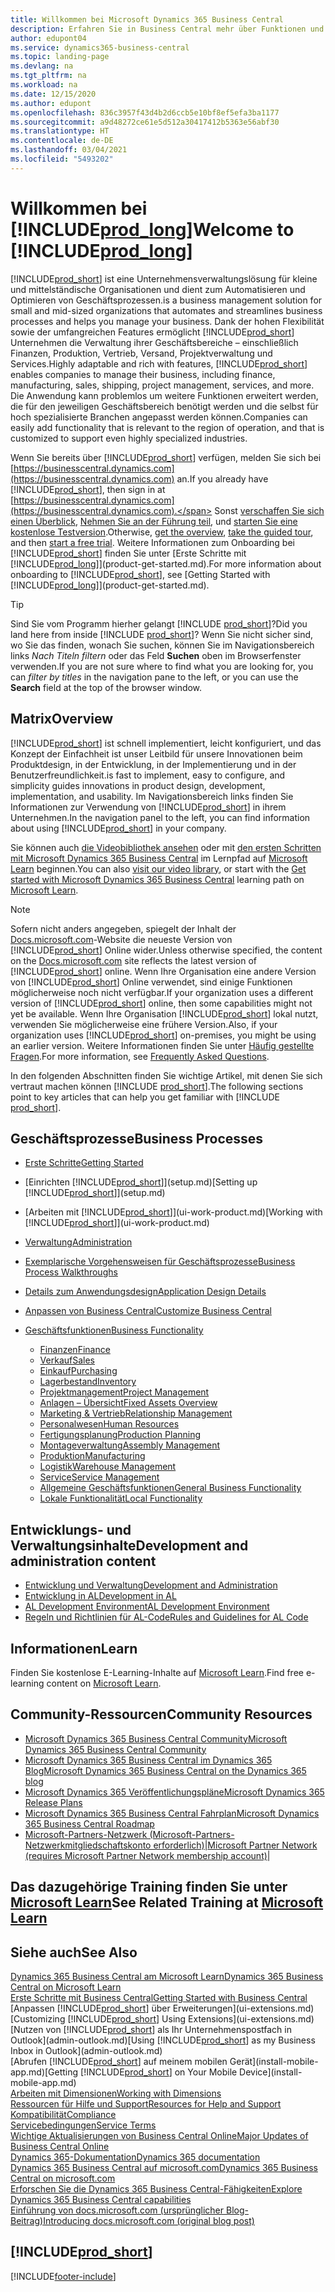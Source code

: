 ```yaml
---
title: Willkommen bei Microsoft Dynamics 365 Business Central
description: Erfahren Sie in Business Central mehr über Funktionen und Arbeitsszenarien, mit denen Unternehmen ihr Geschäft verwalten können, einschließlich Finanzen, Fertigung, Vertrieb, Versand, Projektmanagement, Services und mehr.
author: edupont04
ms.service: dynamics365-business-central
ms.topic: landing-page
ms.devlang: na
ms.tgt_pltfrm: na
ms.workload: na
ms.date: 12/15/2020
ms.author: edupont
ms.openlocfilehash: 836c3957f43d4b2d6ccb5e10bf8ef5efa3ba1177
ms.sourcegitcommit: a9d48272ce61e5d512a30417412b5363e56abf30
ms.translationtype: HT
ms.contentlocale: de-DE
ms.lasthandoff: 03/04/2021
ms.locfileid: "5493202"
---
```

# <a name="welcome-to-prod_long"></a><span data-ttu-id="b8f42-103">Willkommen bei [!INCLUDE[prod_long](includes/prod_long.md)]</span><span class="sxs-lookup"><span data-stu-id="b8f42-103">Welcome to [!INCLUDE[prod_long](includes/prod_long.md)]</span></span>

[!INCLUDE[prod_short](includes/prod_short.md)] <span data-ttu-id="b8f42-104">ist eine Unternehmensverwaltungslösung für kleine und mittelständische Organisationen und dient zum Automatisieren und Optimieren von Geschäftsprozessen.</span><span class="sxs-lookup"><span data-stu-id="b8f42-104">is a business management solution for small and mid-sized organizations that automates and streamlines business processes and helps you manage your business.</span></span> <span data-ttu-id="b8f42-105">Dank der hohen Flexibilität sowie der umfangreichen Features ermöglicht [!INCLUDE[prod_short](includes/prod_short.md)] Unternehmen die Verwaltung ihrer Geschäftsbereiche – einschließlich Finanzen, Produktion, Vertrieb, Versand, Projektverwaltung und Services.</span><span class="sxs-lookup"><span data-stu-id="b8f42-105">Highly adaptable and rich with features, [!INCLUDE[prod_short](includes/prod_short.md)] enables companies to manage their business, including finance, manufacturing, sales, shipping, project management, services, and more.</span></span> <span data-ttu-id="b8f42-106">Die Anwendung kann problemlos um weitere Funktionen erweitert werden, die für den jeweiligen Geschäftsbereich benötigt werden und die selbst für hoch spezialisierte Branchen angepasst werden können.</span><span class="sxs-lookup"><span data-stu-id="b8f42-106">Companies can easily add functionality that is relevant to the region of operation, and that is customized to support even highly specialized industries.</span></span>  

<span data-ttu-id="b8f42-107">Wenn Sie bereits über [!INCLUDE[prod_short](includes/prod_short.md)] verfügen, melden Sie sich bei [https://businesscentral.dynamics.com](https://businesscentral.dynamics.com) an.</span><span class="sxs-lookup"><span data-stu-id="b8f42-107">If you already have [!INCLUDE[prod_short](includes/prod_short.md)], then sign in at [https://businesscentral.dynamics.com](https://businesscentral.dynamics.com).</span></span> <span data-ttu-id="b8f42-108">Sonst [verschaffen Sie sich einen Überblick](https://dynamics.microsoft.com/business-central/overview/),  [Nehmen Sie an der Führung teil](https://dynamics.microsoft.com/en-us/guidedtour/dynamics/business-central/1/1), und [starten Sie eine kostenlose Testversion](https://go.microsoft.com/fwlink/?linkid=847861).</span><span class="sxs-lookup"><span data-stu-id="b8f42-108">Otherwise, [get the overview](https://dynamics.microsoft.com/business-central/overview/),  [take the guided tour](https://dynamics.microsoft.com/en-us/guidedtour/dynamics/business-central/1/1), and then [start a free trial](https://go.microsoft.com/fwlink/?linkid=847861).</span></span> <span data-ttu-id="b8f42-109">Weitere Informationen zum Onboarding bei [!INCLUDE[prod_short](includes/prod_short.md)] finden Sie unter [Erste Schritte mit [!INCLUDE[prod_long](includes/prod_long.md)]](product-get-started.md).</span><span class="sxs-lookup"><span data-stu-id="b8f42-109">For more information about onboarding to [!INCLUDE[prod_short](includes/prod_short.md)], see [Getting Started with [!INCLUDE[prod_long](includes/prod_long.md)]](product-get-started.md).</span></span>  

> [!TIP]
> <span data-ttu-id="b8f42-110">Sind Sie vom Programm hierher gelangt [!INCLUDE [prod_short](includes/prod_short.md)]?</span><span class="sxs-lookup"><span data-stu-id="b8f42-110">Did you land here from inside [!INCLUDE [prod_short](includes/prod_short.md)]?</span></span> <span data-ttu-id="b8f42-111">Wenn Sie nicht sicher sind, wo Sie das finden, wonach Sie suchen, können Sie im Navigationsbereich links *Nach Titeln filtern* oder das Feld **Suchen** oben im Browserfenster verwenden.</span><span class="sxs-lookup"><span data-stu-id="b8f42-111">If you are not sure where to find what you are looking for, you can *filter by titles* in the navigation pane to the left, or you can use the **Search** field at the top of the browser window.</span></span>

## <a name="overview"></a><span data-ttu-id="b8f42-112">Matrix</span><span class="sxs-lookup"><span data-stu-id="b8f42-112">Overview</span></span>

[!INCLUDE[prod_short](includes/prod_short.md)] <span data-ttu-id="b8f42-113">ist schnell implementiert, leicht konfiguriert, und das Konzept der Einfachheit ist unser Leitbild für unsere Innovationen beim Produktdesign, in der Entwicklung, in der Implementierung und in der Benutzerfreundlichkeit.</span><span class="sxs-lookup"><span data-stu-id="b8f42-113">is fast to implement, easy to configure, and simplicity guides innovations in product design, development, implementation, and usability.</span></span> <span data-ttu-id="b8f42-114">Im Navigationsbereich links finden Sie Informationen zur Verwendung von [!INCLUDE[prod_short](includes/prod_short.md)] in ihrem Unternehmen.</span><span class="sxs-lookup"><span data-stu-id="b8f42-114">In the navigation panel to the left, you can find information about using [!INCLUDE[prod_short](includes/prod_short.md)] in your company.</span></span>  

<span data-ttu-id="b8f42-115">Sie können auch [die Videobibliothek ansehen](across-videos.md) oder mit [den ersten Schritten mit Microsoft Dynamics 365 Business Central](/learn/paths/get-started-dynamics-365-business-central/) im Lernpfad auf [Microsoft Learn](/learn/dynamics365/business-central?WT.mc_id=dyn365bc_landingpage-docs) beginnen.</span><span class="sxs-lookup"><span data-stu-id="b8f42-115">You can also [visit our video library](across-videos.md), or start with the [Get started with Microsoft Dynamics 365 Business Central](/learn/paths/get-started-dynamics-365-business-central/) learning path on [Microsoft Learn](/learn/dynamics365/business-central?WT.mc_id=dyn365bc_landingpage-docs).</span></span>  

> [!NOTE]
> <span data-ttu-id="b8f42-116">Sofern nicht anders angegeben, spiegelt der Inhalt der [Docs.microsoft.com](https://docs.microsoft.com/dynamics365/business-central/)-Website die neueste Version von [!INCLUDE[prod_short](includes/prod_short.md)] Online wider.</span><span class="sxs-lookup"><span data-stu-id="b8f42-116">Unless otherwise specified, the content on the [Docs.microsoft.com](https://docs.microsoft.com/dynamics365/business-central/) site reflects the latest version of [!INCLUDE[prod_short](includes/prod_short.md)] online.</span></span> <span data-ttu-id="b8f42-117">Wenn Ihre Organisation eine andere Version von [!INCLUDE[prod_short](includes/prod_short.md)] Online verwendet, sind einige Funktionen möglicherweise noch nicht verfügbar.</span><span class="sxs-lookup"><span data-stu-id="b8f42-117">If your organization uses a different version of [!INCLUDE[prod_short](includes/prod_short.md)] online, then some capabilities might not yet be available.</span></span> <span data-ttu-id="b8f42-118">Wenn Ihre Organisation [!INCLUDE[prod_short](includes/prod_short.md)] lokal nutzt, verwenden Sie möglicherweise eine frühere Version.</span><span class="sxs-lookup"><span data-stu-id="b8f42-118">Also, if your organization uses [!INCLUDE[prod_short](includes/prod_short.md)] on-premises, you might be using an earlier version.</span></span> <span data-ttu-id="b8f42-119">Weitere Informationen finden Sie unter [Häufig gestellte Fragen](across-faq.md).</span><span class="sxs-lookup"><span data-stu-id="b8f42-119">For more information, see [Frequently Asked Questions](across-faq.md).</span></span>

<span data-ttu-id="b8f42-120">In den folgenden Abschnitten finden Sie wichtige Artikel, mit denen Sie sich vertraut machen können [!INCLUDE [prod_short](includes/prod_short.md)].</span><span class="sxs-lookup"><span data-stu-id="b8f42-120">The following sections point to key articles that can help you get familiar with [!INCLUDE [prod_short](includes/prod_short.md)].</span></span>  

## <a name="business-processes"></a><span data-ttu-id="b8f42-121">Geschäftsprozesse</span><span class="sxs-lookup"><span data-stu-id="b8f42-121">Business Processes</span></span>

- [<span data-ttu-id="b8f42-122">Erste Schritte</span><span class="sxs-lookup"><span data-stu-id="b8f42-122">Getting Started</span></span>](product-get-started.md)
- <span data-ttu-id="b8f42-123">[Einrichten [!INCLUDE[prod_short](includes/prod_short.md)]](setup.md)</span><span class="sxs-lookup"><span data-stu-id="b8f42-123">[Setting up [!INCLUDE[prod_short](includes/prod_short.md)]](setup.md)</span></span>
- <span data-ttu-id="b8f42-124">[Arbeiten mit [!INCLUDE[prod_short](includes/prod_short.md)]](ui-work-product.md)</span><span class="sxs-lookup"><span data-stu-id="b8f42-124">[Working with [!INCLUDE[prod_short](includes/prod_short.md)]](ui-work-product.md)</span></span>
- [<span data-ttu-id="b8f42-125">Verwaltung</span><span class="sxs-lookup"><span data-stu-id="b8f42-125">Administration</span></span>](admin-setup-and-administration.md)
- [<span data-ttu-id="b8f42-126">Exemplarische Vorgehensweisen für Geschäftsprozesse</span><span class="sxs-lookup"><span data-stu-id="b8f42-126">Business Process Walkthroughs</span></span>](walkthrough-business-process-walkthroughs.md)
- [<span data-ttu-id="b8f42-127">Details zum Anwendungsdesign</span><span class="sxs-lookup"><span data-stu-id="b8f42-127">Application Design Details</span></span>](design-details-application-design.md)
- [<span data-ttu-id="b8f42-128">Anpassen von Business Central</span><span class="sxs-lookup"><span data-stu-id="b8f42-128">Customize Business Central</span></span>](ui-customizing-overview.md)
- [<span data-ttu-id="b8f42-129">Geschäftsfunktionen</span><span class="sxs-lookup"><span data-stu-id="b8f42-129">Business Functionality</span></span>](across-business-functionality.md)

  - [<span data-ttu-id="b8f42-130">Finanzen</span><span class="sxs-lookup"><span data-stu-id="b8f42-130">Finance</span></span>](finance.md)
  - [<span data-ttu-id="b8f42-131">Verkauf</span><span class="sxs-lookup"><span data-stu-id="b8f42-131">Sales</span></span>](sales-manage-sales.md)
  - [<span data-ttu-id="b8f42-132">Einkauf</span><span class="sxs-lookup"><span data-stu-id="b8f42-132">Purchasing</span></span>](purchasing-manage-purchasing.md)
  - [<span data-ttu-id="b8f42-133">Lagerbestand</span><span class="sxs-lookup"><span data-stu-id="b8f42-133">Inventory</span></span>](inventory-manage-inventory.md)
  - [<span data-ttu-id="b8f42-134">Projektmanagement</span><span class="sxs-lookup"><span data-stu-id="b8f42-134">Project Management</span></span>](projects-manage-projects.md)
  - [<span data-ttu-id="b8f42-135">Anlagen – Übersicht</span><span class="sxs-lookup"><span data-stu-id="b8f42-135">Fixed Assets Overview</span></span>](fa-manage.md)
  - [<span data-ttu-id="b8f42-136">Marketing & Vertrieb</span><span class="sxs-lookup"><span data-stu-id="b8f42-136">Relationship Management</span></span>](marketing-relationship-management.md)
  - [<span data-ttu-id="b8f42-137">Personalwesen</span><span class="sxs-lookup"><span data-stu-id="b8f42-137">Human Resources</span></span>](hr-manage-human-resources.md)
  - [<span data-ttu-id="b8f42-138">Fertigungsplanung</span><span class="sxs-lookup"><span data-stu-id="b8f42-138">Production Planning</span></span>](production-planning.md)
  - [<span data-ttu-id="b8f42-139">Montageverwaltung</span><span class="sxs-lookup"><span data-stu-id="b8f42-139">Assembly Management</span></span>](assembly-assemble-items.md)
  - [<span data-ttu-id="b8f42-140">Produktion</span><span class="sxs-lookup"><span data-stu-id="b8f42-140">Manufacturing</span></span>](production-manage-manufacturing.md)
  - [<span data-ttu-id="b8f42-141">Logistik</span><span class="sxs-lookup"><span data-stu-id="b8f42-141">Warehouse Management</span></span>](warehouse-manage-warehouse.md)
  - [<span data-ttu-id="b8f42-142">Service</span><span class="sxs-lookup"><span data-stu-id="b8f42-142">Service Management</span></span>](service-service.md)
  - [<span data-ttu-id="b8f42-143">Allgemeine Geschäftsfunktionen</span><span class="sxs-lookup"><span data-stu-id="b8f42-143">General Business Functionality</span></span>](ui-across-business-areas.md)
  - [<span data-ttu-id="b8f42-144">Lokale Funktionalität</span><span class="sxs-lookup"><span data-stu-id="b8f42-144">Local Functionality</span></span>](about-localization.md)

## <a name="development-and-administration-content"></a><span data-ttu-id="b8f42-145">Entwicklungs- und Verwaltungsinhalte</span><span class="sxs-lookup"><span data-stu-id="b8f42-145">Development and administration content</span></span>

- [<span data-ttu-id="b8f42-146">Entwicklung und Verwaltung</span><span class="sxs-lookup"><span data-stu-id="b8f42-146">Development and Administration</span></span>](/dynamics365/business-central/dev-itpro/index)
- [<span data-ttu-id="b8f42-147">Entwicklung in AL</span><span class="sxs-lookup"><span data-stu-id="b8f42-147">Development in AL</span></span>](/dynamics365/business-central/dev-itpro/developer/devenv-dev-overview)
- [<span data-ttu-id="b8f42-148">AL Development Environment</span><span class="sxs-lookup"><span data-stu-id="b8f42-148">AL Development Environment</span></span>](/dynamics365/business-central/dev-itpro/developer/devenv-reference-overview)
- [<span data-ttu-id="b8f42-149">Regeln und Richtlinien für AL-Code</span><span class="sxs-lookup"><span data-stu-id="b8f42-149">Rules and Guidelines for AL Code</span></span>](/dynamics365/business-central/dev-itpro/compliance/apptest-overview)

## <a name="learn"></a><span data-ttu-id="b8f42-150">Informationen</span><span class="sxs-lookup"><span data-stu-id="b8f42-150">Learn</span></span>

<span data-ttu-id="b8f42-151">Finden Sie kostenlose E-Learning-Inhalte auf [Microsoft Learn](/learn/dynamics365/business-central?WT.mc_id=dyn365bc_landingpage-docs).</span><span class="sxs-lookup"><span data-stu-id="b8f42-151">Find free e-learning content on [Microsoft Learn](/learn/dynamics365/business-central?WT.mc_id=dyn365bc_landingpage-docs).</span></span>  

## <a name="community-resources"></a><span data-ttu-id="b8f42-152">Community-Ressourcen</span><span class="sxs-lookup"><span data-stu-id="b8f42-152">Community Resources</span></span>

- [<span data-ttu-id="b8f42-153">Microsoft Dynamics 365 Business Central Community</span><span class="sxs-lookup"><span data-stu-id="b8f42-153">Microsoft Dynamics 365 Business Central Community</span></span>](https://community.dynamics.com/business)
- [<span data-ttu-id="b8f42-154">Microsoft Dynamics 365 Business Central im Dynamics 365 Blog</span><span class="sxs-lookup"><span data-stu-id="b8f42-154">Microsoft Dynamics 365 Business Central on the Dynamics 365 blog</span></span>](https://cloudblogs.microsoft.com/dynamics365/it/product/business-central/)
- [<span data-ttu-id="b8f42-155">Microsoft Dynamics 365 Veröffentlichungspläne</span><span class="sxs-lookup"><span data-stu-id="b8f42-155">Microsoft Dynamics 365 Release Plans</span></span>](https://go.microsoft.com/fwlink/?linkid=2047422)
- [<span data-ttu-id="b8f42-156">Microsoft Dynamics 365 Business Central Fahrplan</span><span class="sxs-lookup"><span data-stu-id="b8f42-156">Microsoft Dynamics 365 Business Central Roadmap</span></span>](https://dynamics.microsoft.com/roadmap/business-central/)
- <span data-ttu-id="b8f42-157">[Microsoft-Partners-Netzwerk \(Microsoft-Partners-Netzwerkmitgliedschaftskonto erforderlich\)](https://mspartner.microsoft.com/en/us/windows/index.aspx)|</span><span class="sxs-lookup"><span data-stu-id="b8f42-157">[Microsoft Partner Network \(requires Microsoft Partner Network membership account\)](https://mspartner.microsoft.com/en/us/windows/index.aspx)|</span></span>  

## <a name="see-related-training-at-microsoft-learn"></a><span data-ttu-id="b8f42-158">Das dazugehörige Training finden Sie unter [Microsoft Learn](/learn/dynamics365/business-central?WT.mc_id=dyn365bc_landingpage-docs)</span><span class="sxs-lookup"><span data-stu-id="b8f42-158">See Related Training at [Microsoft Learn](/learn/dynamics365/business-central?WT.mc_id=dyn365bc_landingpage-docs)</span></span>

## <a name="see-also"></a><span data-ttu-id="b8f42-159">Siehe auch</span><span class="sxs-lookup"><span data-stu-id="b8f42-159">See Also</span></span>

[<span data-ttu-id="b8f42-160">Dynamics 365 Business Central am Microsoft Learn</span><span class="sxs-lookup"><span data-stu-id="b8f42-160">Dynamics 365 Business Central on Microsoft Learn</span></span>](/learn/dynamics365/business-central?WT.mc_id=dyn365bc_landingpage-docs)  
[<span data-ttu-id="b8f42-161">Erste Schritte mit Business Central</span><span class="sxs-lookup"><span data-stu-id="b8f42-161">Getting Started with Business Central</span></span>](product-get-started.md)  
<span data-ttu-id="b8f42-162">[Anpassen [!INCLUDE[prod_short](includes/prod_short.md)] über Erweiterungen](ui-extensions.md)</span><span class="sxs-lookup"><span data-stu-id="b8f42-162">[Customizing [!INCLUDE[prod_short](includes/prod_short.md)] Using Extensions](ui-extensions.md)</span></span>  
<span data-ttu-id="b8f42-163">[Nutzen von [!INCLUDE[prod_short](includes/prod_short.md)] als Ihr Unternehmenspostfach in Outlook](admin-outlook.md)</span><span class="sxs-lookup"><span data-stu-id="b8f42-163">[Using [!INCLUDE[prod_short](includes/prod_short.md)] as my Business Inbox in Outlook](admin-outlook.md)</span></span>  
<span data-ttu-id="b8f42-164">[Abrufen [!INCLUDE[prod_short](includes/prod_short.md)] auf meinem mobilen Gerät](install-mobile-app.md)</span><span class="sxs-lookup"><span data-stu-id="b8f42-164">[Getting [!INCLUDE[prod_short](includes/prod_short.md)] on Your Mobile Device](install-mobile-app.md)</span></span>  
[<span data-ttu-id="b8f42-165">Arbeiten mit Dimensionen</span><span class="sxs-lookup"><span data-stu-id="b8f42-165">Working with Dimensions</span></span>](finance-dimensions.md)  
[<span data-ttu-id="b8f42-166">Ressourcen für Hilfe und Support</span><span class="sxs-lookup"><span data-stu-id="b8f42-166">Resources for Help and Support</span></span>](product-help-and-support.md)  
[<span data-ttu-id="b8f42-167">Kompatibilität</span><span class="sxs-lookup"><span data-stu-id="b8f42-167">Compliance</span></span>](compliance/compliance-overview.md)  
[<span data-ttu-id="b8f42-168">Servicebedingungen</span><span class="sxs-lookup"><span data-stu-id="b8f42-168">Service Terms</span></span>](compliance/compliance-service-compliance.md#service-terms)  
[<span data-ttu-id="b8f42-169">Wichtige Aktualisierungen von Business Central Online</span><span class="sxs-lookup"><span data-stu-id="b8f42-169">Major Updates of Business Central Online</span></span>](/dynamics365/business-central/dev-itpro/administration/update-rollout-timelime)  
[<span data-ttu-id="b8f42-170">Dynamics 365-Dokumentation</span><span class="sxs-lookup"><span data-stu-id="b8f42-170">Dynamics 365 documentation</span></span>](/dynamics365/)  
[<span data-ttu-id="b8f42-171">Dynamics 365 Business Central auf microsoft.com</span><span class="sxs-lookup"><span data-stu-id="b8f42-171">Dynamics 365 Business Central on microsoft.com</span></span>](https://dynamics.microsoft.com/business-central/overview/)  
[<span data-ttu-id="b8f42-172">Erforschen Sie die Dynamics 365 Business Central-Fähigkeiten</span><span class="sxs-lookup"><span data-stu-id="b8f42-172">Explore Dynamics 365 Business Central capabilities</span></span>](https://dynamics.microsoft.com/business-central/capabilities/)  
[<span data-ttu-id="b8f42-173">Einführung von docs.microsoft.com (ursprünglicher Blog-Beitrag)</span><span class="sxs-lookup"><span data-stu-id="b8f42-173">Introducing docs.microsoft.com (original blog post)</span></span>](https://docs.microsoft.com/teamblog/introducing-docs-microsoft-com)  

## [!INCLUDE[prod_short](includes/free_trial_md.md)]


[!INCLUDE[footer-include](includes/footer-banner.md)]
